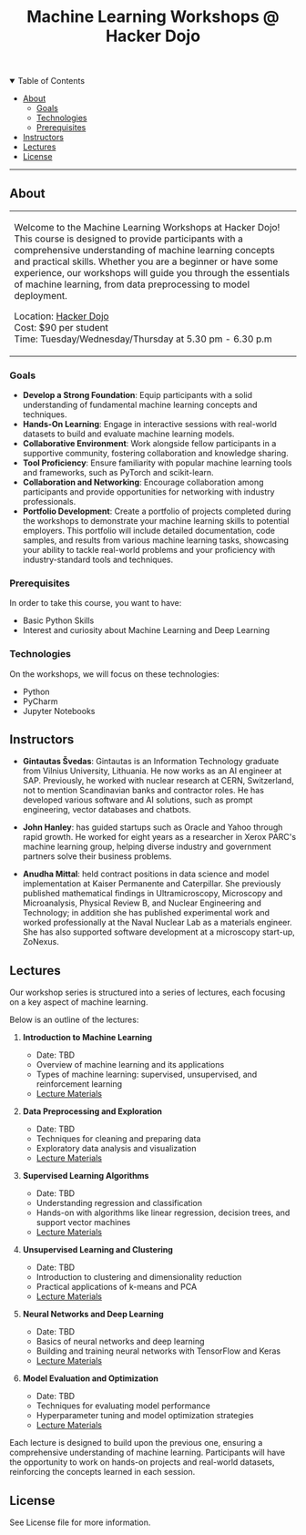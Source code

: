 <div align="center">
  <h1>Machine Learning Workshops @ Hacker Dojo</h1>
  <br />
  <br />
</div>

<details open="open">
<summary>Table of Contents</summary>

- [About](#about)
  - [Goals](#goals)
  - [Technologies](#technologies)
  - [Prerequisites](#prerequisites)
- [Instructors](#instructors)
- [Lectures](#lectures)
- [License](#license)

</details>

---

## About

<table>
<tr>
<td>

Welcome to the Machine Learning Workshops at Hacker Dojo! This course is designed to provide participants with a comprehensive understanding of machine learning concepts and practical skills. Whether you are a beginner or have some experience, our workshops will guide you through the essentials of machine learning, from data preprocessing to model deployment.

Location: [Hacker Dojo](https://hackerdojo.org/)<br>
Cost: $90 per student<br>
Time: Tuesday/Wednesday/Thursday at 5.30 pm - 6.30 p.m<br>

</td>
</tr>
</table>

### Goals

- **Develop a Strong Foundation**: Equip participants with a solid understanding of fundamental machine learning concepts and techniques.
- **Hands-On Learning**: Engage in interactive sessions with real-world datasets to build and evaluate machine learning models.
- **Collaborative Environment**: Work alongside fellow participants in a supportive community, fostering collaboration and knowledge sharing.
- **Tool Proficiency**: Ensure familiarity with popular machine learning tools and frameworks, such as PyTorch and scikit-learn.
- **Collaboration and Networking**: Encourage collaboration among participants and provide opportunities for networking with industry professionals.
- **Portfolio Development**: Create a portfolio of projects completed during the workshops to demonstrate your machine learning skills to potential employers. This portfolio will include detailed documentation, code samples, and results from various machine learning tasks, showcasing your ability to tackle real-world problems and your proficiency with industry-standard tools and techniques.

### Prerequisites

In order to take this course, you want to have:
- Basic Python Skills
- Interest and curiosity about Machine Learning and Deep Learning

### Technologies

On the workshops, we will focus on these technologies:
- Python
- PyCharm
- Jupyter Notebooks

## Instructors

- **Gintautas Švedas**: Gintautas is an Information Technology graduate from Vilnius University, Lithuania. He now works as an AI engineer at SAP. Previously, he worked with nuclear research at CERN, Switzerland, not to mention Scandinavian banks and contractor roles. He has developed various software and AI solutions, such as prompt engineering, vector databases and chatbots.

- **John Hanley**: has guided startups such as Oracle and Yahoo through rapid growth. He worked for eight years as a researcher in Xerox PARC's machine learning group, helping diverse industry and government partners solve their business problems.

- **Anudha Mittal**: held contract positions in data science and model implementation at Kaiser Permanente and Caterpillar.  She previously published mathematical findings in Ultramicroscopy, Microscopy and Microanalysis, Physical Review B, and Nuclear Engineering and Technology; in addition she has
published experimental work and worked professionally at the Naval
Nuclear Lab as a materials engineer. She has also supported
software development at a microscopy start-up, ZoNexus.


## Lectures

Our workshop series is structured into a series of lectures, each focusing on a key aspect of machine learning. 

Below is an outline of the lectures:

1. **Introduction to Machine Learning**
   - Date: TBD
   - Overview of machine learning and its applications
   - Types of machine learning: supervised, unsupervised, and reinforcement learning
   - [Lecture Materials](#)

2. **Data Preprocessing and Exploration**
   - Date: TBD
   - Techniques for cleaning and preparing data
   - Exploratory data analysis and visualization
   - [Lecture Materials](#)

3. **Supervised Learning Algorithms**
   - Date: TBD
   - Understanding regression and classification
   - Hands-on with algorithms like linear regression, decision trees, and support vector machines
   - [Lecture Materials](#)

4. **Unsupervised Learning and Clustering**
   - Date: TBD
   - Introduction to clustering and dimensionality reduction
   - Practical applications of k-means and PCA
   - [Lecture Materials](#)

5. **Neural Networks and Deep Learning**
   - Date: TBD
   - Basics of neural networks and deep learning
   - Building and training neural networks with TensorFlow and Keras
   - [Lecture Materials](#)

6. **Model Evaluation and Optimization**
   - Date: TBD
   - Techniques for evaluating model performance
   - Hyperparameter tuning and model optimization strategies
   - [Lecture Materials](#)

Each lecture is designed to build upon the previous one, ensuring a comprehensive understanding of machine learning. 
Participants will have the opportunity to work on hands-on projects and real-world datasets, reinforcing the concepts learned in each session.

## License

See License file for more information.
